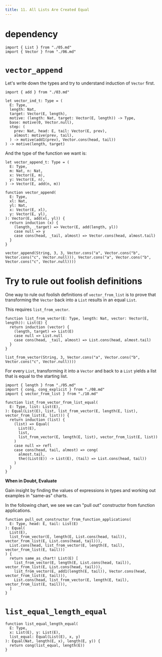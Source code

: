 ```yaml
---
title: 11. All Lists Are Created Equal
---
```


# dependency

``` cicada
import { List } from "./05.md"
import { Vector } from "./06.md"
```

# `vector_append`

Let's write down the types and try to understand induction of `Vector` first.

``` cicada
import { add } from "./03.md"

let vector_ind_t: Type = (
  E: Type,
  length: Nat,
  target: Vector(E, length),
  motive: (length: Nat, target: Vector(E, length)) -> Type,
  base: motive(0, Vector.null),
  step: (
    prev: Nat, head: E, tail: Vector(E, prev),
    almost: motive(prev, tail),
  ) -> motive(add1(prev), Vector.cons(head, tail))
) -> motive(length, target)
```

And the type of the function we want is:

``` cicada
let vector_append_t: Type = (
  E: Type,
  m: Nat, n: Nat,
  x: Vector(E, m),
  y: Vector(E, n),
) -> Vector(E, add(n, m))
```

``` cicada
function vector_append(
  E: Type,
  xl: Nat,
  yl: Nat,
  x: Vector(E, xl),
  y: Vector(E, yl),
): Vector(E, add(xl, yl)) {
  return induction (x) {
    (length, _target) => Vector(E, add(length, yl))
    case null => y
    case cons(head, _tail, almost) => Vector.cons(head, almost.tail)
  }
}

vector_append(String, 3, 3, Vector.cons("a", Vector.cons("b", Vector.cons("c", Vector.null))), Vector.cons("a", Vector.cons("b", Vector.cons("c", Vector.null))))
```

# Try to rule out foolish definitions

One way to rule out foolish definitions of `vector_from_list`
is to prove that transforming the `Vector` back into a `List`
results in an equal `List`.

This requires `list_from_vector`.

``` cicada
function list_from_vector(E: Type, length: Nat, vector: Vector(E, length)): List(E) {
  return induction (vector) {
    (length, target) => List(E)
    case null => List.null
    case cons(head, _tail, almost) => List.cons(head, almost.tail)
  }
}

list_from_vector(String, 3, Vector.cons("a", Vector.cons("b", Vector.cons("c", Vector.null))))
```

For every `List`, transforming it into a `Vector` and back to a `List`
yields a list that is equal to the starting list.

``` cicada
import { length } from "./05.md"
import { cong, cong_explicit } from "./08.md"
import { vector_from_list } from "./10.md"

function list_from_vector_from_list_equal(
  E: Type, list: List(E),
): Equal(List(E), list, list_from_vector(E, length(E, list), vector_from_list(E, list))) {
  return induction (list) {
    (list) => Equal(
      List(E),
      list,
      list_from_vector(E, length(E, list), vector_from_list(E, list))
    )
    case null => refl
    case cons(head, tail, almost) => cong(
      almost.tail,
      the((List(E)) -> List(E), (tail) => List.cons(head, tail))
    )
  }
}
```

**When in Doubt, Evaluate**

Gain insight by finding the values of expressions in types
and working out examples in "same-as" charts.

In the following chart, we see we can "pull out" constructor from function applications.

``` cicada
function pull_out_constructor_from_function_applications(
  E: Type, head: E, tail: List(E)
): Equal(
  List(E),
  list_from_vector(E, length(E, List.cons(head, tail)), vector_from_list(E, List.cons(head, tail))),
  List.cons(head, list_from_vector(E, length(E, tail), vector_from_list(E, tail)))
) {
  return same_as_chart! List(E) [
    list_from_vector(E, length(E, List.cons(head, tail)), vector_from_list(E, List.cons(head, tail))),
    list_from_vector(E, add1(length(E, tail)), Vector.cons(head, vector_from_list(E, tail))),
    List.cons(head, list_from_vector(E, length(E, tail), vector_from_list(E, tail))),
  ]
}
```

# `list_equal_length_equal`

``` cicada
function list_equal_length_equal(
  E: Type,
  x: List(E), y: List(E),
  list_equal: Equal(List(E), x, y)
): Equal(Nat, length(E, x), length(E, y)) {
  return cong(list_equal, length(E))
}
```
